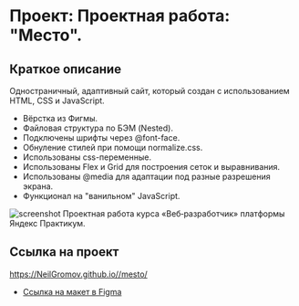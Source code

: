 # Проект: Проектная работа: "Место".

## Краткое описание
Одностраничный, адаптивный сайт, который создан с использованием HTML, CSS и JavaScript.

- Вёрстка из Фигмы.
- Файловая структура по БЭМ (Nested).
- Подключены шрифты через @font-face.
- Обнуление стилей при помощи normalize.css.
- Использованы css-переменные.
- Использованы Flex и Grid для построения сеток и выравнивания.
- Использованы @media для адаптации под разные разрешения экрана.
- Функционал на "ванильном" JavaScript.

![screenshot](src/images/title_picture.jpg)
Проектная работа курса «Веб‑разработчик» платформы Яндекс Практикум.

## Ссылка на проект
https://NeilGromov.github.io//mesto/

* [Ссылка на макет в Figma](https://www.figma.com/file/2cn9N9jSkmxD84oJik7xL7/JavaScript.-Sprint-4?node-id=0%3A1)
